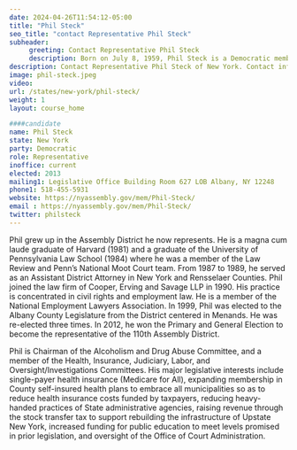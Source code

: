 ```yaml
---
date: 2024-04-26T11:54:12-05:00
title: "Phil Steck"
seo_title: "contact Representative Phil Steck"
subheader:
     greeting: Contact Representative Phil Steck
     description: Born on July 8, 1959, Phil Steck is a Democratic member of the New York State Assembly representing Assembly District 110, which comprises the eastern portions of Schenectady and northern portions of Albany County.
description: Contact Representative Phil Steck of New York. Contact information for Phil Steck includes email address, phone number, and mailing address.
image: phil-steck.jpeg
video:
url: /states/new-york/phil-steck/
weight: 1
layout: course_home

####candidate
name: Phil Steck
state: New York
party: Democratic
role: Representative
inoffice: current
elected: 2013
mailing1: Legislative Office Building Room 627 LOB Albany, NY 12248
phone1: 518-455-5931
website: https://nyassembly.gov/mem/Phil-Steck/
email : https://nyassembly.gov/mem/Phil-Steck/
twitter: philsteck
---
```


Phil grew up in the Assembly District he now represents. He is a magna cum laude graduate of Harvard (1981) and a graduate of the University of Pennsylvania Law School (1984) where he was a member of the Law Review and Penn’s National Moot Court team. From 1987 to 1989, he served as an Assistant District Attorney in New York and Rensselaer Counties. Phil joined the law firm of Cooper, Erving and Savage LLP in 1990. His practice is concentrated in civil rights and employment law. He is a member of the National Employment Lawyers Association. In 1999, Phil was elected to the Albany County Legislature from the District centered in Menands. He was re-elected three times. In 2012, he won the Primary and General Election to become the representative of the 110th Assembly District.

Phil is Chairman of the Alcoholism and Drug Abuse Committee, and a member of the Health, Insurance, Judiciary, Labor, and Oversight/Investigations Committees. His major legislative interests include single-payer health insurance (Medicare for All), expanding membership in County self-insured health plans to embrace all municipalities so as to reduce health insurance costs funded by taxpayers, reducing heavy-handed practices of State administrative agencies, raising revenue through the stock transfer tax to support rebuilding the infrastructure of Upstate New York, increased funding for public education to meet levels promised in prior legislation, and oversight of the Office of Court Administration.
